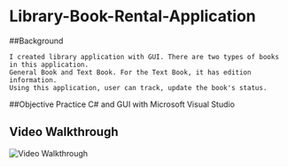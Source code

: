# Library-Book-Rental-Application


##Background

    I created library application with GUI. There are two types of books in this application.
    General Book and Text Book. For the Text Book, it has edition information.
    Using this application, user can track, update the book's status.
    

##Objective
    Practice C# and GUI with Microsoft Visual Studio



## Video Walkthrough 

<img src='http://i.imgur.com/plkUwiq.gif' title='Video Walkthrough' width='' alt='Video Walkthrough' />

